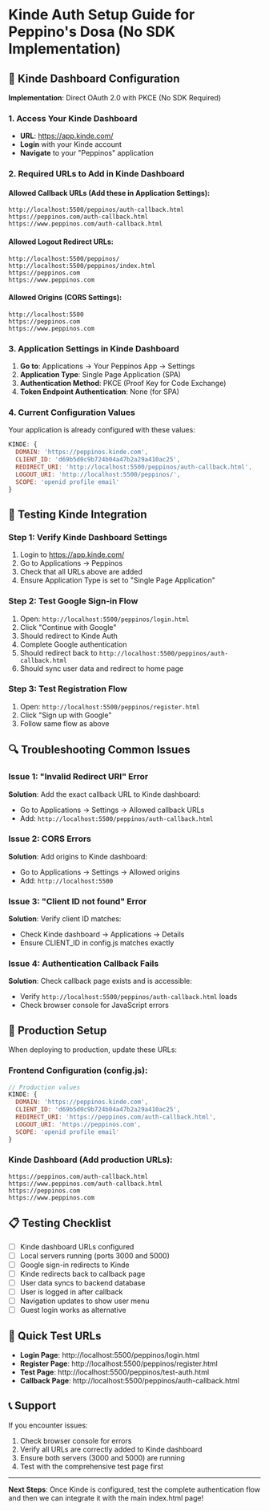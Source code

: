 # Kinde Auth Setup Guide for Peppino's Dosa (No SDK Implementation)

## 🔧 **Kinde Dashboard Configuration**

**Implementation**: Direct OAuth 2.0 with PKCE (No SDK Required)

### **1. Access Your Kinde Dashboard**
- **URL**: https://app.kinde.com/
- **Login** with your Kinde account
- **Navigate** to your "Peppinos" application

### **2. Required URLs to Add in Kinde Dashboard**

#### **Allowed Callback URLs** (Add these in Application Settings):
```
http://localhost:5500/peppinos/auth-callback.html
https://peppinos.com/auth-callback.html
https://www.peppinos.com/auth-callback.html
```

#### **Allowed Logout Redirect URLs**:
```
http://localhost:5500/peppinos/
http://localhost:5500/peppinos/index.html
https://peppinos.com
https://www.peppinos.com
```

#### **Allowed Origins** (CORS Settings):
```
http://localhost:5500
https://peppinos.com
https://www.peppinos.com
```

### **3. Application Settings in Kinde Dashboard**

1. **Go to**: Applications → Your Peppinos App → Settings
2. **Application Type**: Single Page Application (SPA)
3. **Authentication Method**: PKCE (Proof Key for Code Exchange)
4. **Token Endpoint Authentication**: None (for SPA)

### **4. Current Configuration Values**

Your application is already configured with these values:

```javascript
KINDE: {
  DOMAIN: 'https://peppinos.kinde.com',
  CLIENT_ID: 'd69b5d0c9b724b04a47b2a29a410ac25',
  REDIRECT_URI: 'http://localhost:5500/peppinos/auth-callback.html',
  LOGOUT_URI: 'http://localhost:5500/peppinos/',
  SCOPE: 'openid profile email'
}
```

## 🧪 **Testing Kinde Integration**

### **Step 1: Verify Kinde Dashboard Settings**
1. Login to https://app.kinde.com/
2. Go to Applications → Peppinos
3. Check that all URLs above are added
4. Ensure Application Type is set to "Single Page Application"

### **Step 2: Test Google Sign-in Flow**
1. Open: `http://localhost:5500/peppinos/login.html`
2. Click "Continue with Google"
3. Should redirect to Kinde Auth
4. Complete Google authentication
5. Should redirect back to `http://localhost:5500/peppinos/auth-callback.html`
6. Should sync user data and redirect to home page

### **Step 3: Test Registration Flow**
1. Open: `http://localhost:5500/peppinos/register.html`
2. Click "Sign up with Google"
3. Follow same flow as above

## 🔍 **Troubleshooting Common Issues**

### **Issue 1: "Invalid Redirect URI" Error**
**Solution**: Add the exact callback URL to Kinde dashboard:
- Go to Applications → Settings → Allowed callback URLs
- Add: `http://localhost:5500/peppinos/auth-callback.html`

### **Issue 2: CORS Errors**
**Solution**: Add origins to Kinde dashboard:
- Go to Applications → Settings → Allowed origins
- Add: `http://localhost:5500`

### **Issue 3: "Client ID not found" Error**
**Solution**: Verify client ID matches:
- Check Kinde dashboard → Applications → Details
- Ensure CLIENT_ID in config.js matches exactly

### **Issue 4: Authentication Callback Fails**
**Solution**: Check callback page exists and is accessible:
- Verify `http://localhost:5500/peppinos/auth-callback.html` loads
- Check browser console for JavaScript errors

## 🚀 **Production Setup**

When deploying to production, update these URLs:

### **Frontend Configuration** (config.js):
```javascript
// Production values
KINDE: {
  DOMAIN: 'https://peppinos.kinde.com',
  CLIENT_ID: 'd69b5d0c9b724b04a47b2a29a410ac25',
  REDIRECT_URI: 'https://peppinos.com/auth-callback.html',
  LOGOUT_URI: 'https://peppinos.com',
  SCOPE: 'openid profile email'
}
```

### **Kinde Dashboard** (Add production URLs):
```
https://peppinos.com/auth-callback.html
https://www.peppinos.com/auth-callback.html
https://peppinos.com
https://www.peppinos.com
```

## 📋 **Testing Checklist**

- [ ] Kinde dashboard URLs configured
- [ ] Local servers running (ports 3000 and 5000)
- [ ] Google sign-in redirects to Kinde
- [ ] Kinde redirects back to callback page
- [ ] User data syncs to backend database
- [ ] User is logged in after callback
- [ ] Navigation updates to show user menu
- [ ] Guest login works as alternative

## 🔗 **Quick Test URLs**

- **Login Page**: http://localhost:5500/peppinos/login.html
- **Register Page**: http://localhost:5500/peppinos/register.html
- **Test Page**: http://localhost:5500/peppinos/test-auth.html
- **Callback Page**: http://localhost:5500/peppinos/auth-callback.html

## 📞 **Support**

If you encounter issues:
1. Check browser console for errors
2. Verify all URLs are correctly added to Kinde dashboard
3. Ensure both servers (3000 and 5000) are running
4. Test with the comprehensive test page first

---

**Next Steps**: Once Kinde is configured, test the complete authentication flow and then we can integrate it with the main index.html page!



